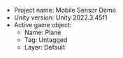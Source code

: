 <!-- UNITY CODE ASSIST INSTRUCTIONS START -->
- Project name: Mobile Sensor Demo
- Unity version: Unity 2022.3.45f1
- Active game object:
  - Name: Plane
  - Tag: Untagged
  - Layer: Default
<!-- UNITY CODE ASSIST INSTRUCTIONS END -->